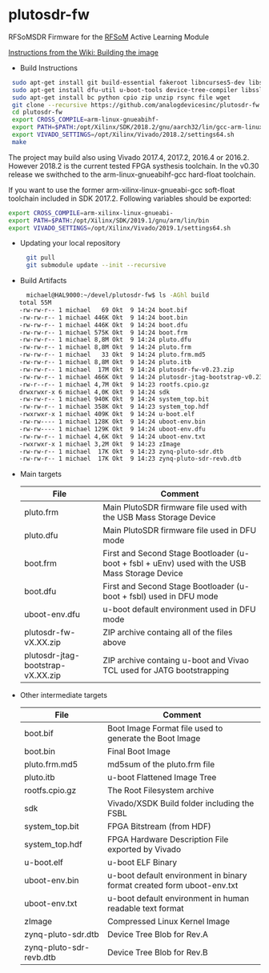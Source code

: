 # plutosdr-fw
RFSoMSDR Firmware for the [RFSoM](https://wiki.analog.com/resources/eval/user-guides/adrv936x_rfsom "ADI AD9361 System on Module") Active Learning Module


[Instructions from the Wiki: Building the image](https://wiki.analog.com/university/tools/pluto/building_the_image)

* Build Instructions
```bash
 sudo apt-get install git build-essential fakeroot libncurses5-dev libssl-dev ccache
 sudo apt-get install dfu-util u-boot-tools device-tree-compiler libssl1.0-dev mtools
 sudo apt-get install bc python cpio zip unzip rsync file wget
 git clone --recursive https://github.com/analogdevicesinc/plutosdr-fw.git
 cd plutosdr-fw
 export CROSS_COMPILE=arm-linux-gnueabihf-
 export PATH=$PATH:/opt/Xilinx/SDK/2018.2/gnu/aarch32/lin/gcc-arm-linux-gnueabi/bin
 export VIVADO_SETTINGS=/opt/Xilinx/Vivado/2018.2/settings64.sh
 make

```

The project may build also using Vivado 2017.4, 2017.2, 2016.4 or 2016.2.
However 2018.2 is the current tested FPGA systhesis toolchain.
In the v0.30 release we swithched to the arm-linux-gnueabihf-gcc hard-float toolchain.

If you want to use the former arm-xilinx-linux-gnueabi-gcc soft-float toolchain included in SDK 2017.2.
Following variables should be exported:


 ```bash
 export CROSS_COMPILE=arm-xilinx-linux-gnueabi-
 export PATH=$PATH:/opt/Xilinx/SDK/2019.1/gnu/arm/lin/bin
 export VIVADO_SETTINGS=/opt/Xilinx/Vivado/2019.1/settings64.sh
 ```


 * Updating your local repository 
 ```bash 
      git pull
      git submodule update --init --recursive
  ```
   
* Build Artifacts
 ```bash
      michael@HAL9000:~/devel/plutosdr-fw$ ls -AGhl build
	total 55M
	-rw-rw-r-- 1 michael   69 Okt  9 14:24 boot.bif
	-rw-rw-r-- 1 michael 446K Okt  9 14:24 boot.bin
	-rw-rw-r-- 1 michael 446K Okt  9 14:24 boot.dfu
	-rw-rw-r-- 1 michael 575K Okt  9 14:24 boot.frm
	-rw-rw-r-- 1 michael 8,8M Okt  9 14:24 pluto.dfu
	-rw-rw-r-- 1 michael 8,8M Okt  9 14:24 pluto.frm
	-rw-rw-r-- 1 michael   33 Okt  9 14:24 pluto.frm.md5
	-rw-rw-r-- 1 michael 8,8M Okt  9 14:24 pluto.itb
	-rw-rw-r-- 1 michael  17M Okt  9 14:24 plutosdr-fw-v0.23.zip
	-rw-rw-r-- 1 michael 466K Okt  9 14:24 plutosdr-jtag-bootstrap-v0.23.zip
	-rw-r--r-- 1 michael 4,7M Okt  9 14:23 rootfs.cpio.gz
	drwxrwxr-x 6 michael 4,0K Okt  9 14:24 sdk
	-rw-rw-r-- 1 michael 940K Okt  9 14:24 system_top.bit
	-rw-rw-r-- 1 michael 358K Okt  9 14:23 system_top.hdf
	-rwxrwxr-x 1 michael 409K Okt  9 14:24 u-boot.elf
	-rw-rw---- 1 michael 128K Okt  9 14:24 uboot-env.bin
	-rw-rw---- 1 michael 129K Okt  9 14:24 uboot-env.dfu
	-rw-rw-r-- 1 michael 4,6K Okt  9 14:24 uboot-env.txt
	-rwxrwxr-x 1 michael 3,2M Okt  9 14:23 zImage
	-rw-rw-r-- 1 michael  17K Okt  9 14:23 zynq-pluto-sdr.dtb
	-rw-rw-r-- 1 michael  17K Okt  9 14:23 zynq-pluto-sdr-revb.dtb
 ```
 
 * Main targets
 
     | File  | Comment |
     | ------------- | ------------- | 
     | pluto.frm | Main PlutoSDR firmware file used with the USB Mass Storage Device |
     | pluto.dfu | Main PlutoSDR firmware file used in DFU mode |
     | boot.frm  | First and Second Stage Bootloader (u-boot + fsbl + uEnv) used with the USB Mass Storage Device |
     | boot.dfu  | First and Second Stage Bootloader (u-boot + fsbl) used in DFU mode |
     | uboot-env.dfu  | u-boot default environment used in DFU mode |
     | plutosdr-fw-vX.XX.zip  | ZIP archive containg all of the files above |  
     | plutosdr-jtag-bootstrap-vX.XX.zip  | ZIP archive containg u-boot and Vivao TCL used for JATG bootstrapping |       
 
  * Other intermediate targets

     | File  | Comment |
     | ------------- | ------------- |
     | boot.bif | Boot Image Format file used to generate the Boot Image |
     | boot.bin | Final Boot Image |
     | pluto.frm.md5 | md5sum of the pluto.frm file |
     | pluto.itb | u-boot Flattened Image Tree |
     | rootfs.cpio.gz | The Root Filesystem archive |
     | sdk | Vivado/XSDK Build folder including  the FSBL |
     | system_top.bit | FPGA Bitstream (from HDF) |
     | system_top.hdf | FPGA Hardware Description  File exported by Vivado |
     | u-boot.elf | u-boot ELF Binary |
     | uboot-env.bin | u-boot default environment in binary format created form uboot-env.txt |
     | uboot-env.txt | u-boot default environment in human readable text format |
     | zImage | Compressed Linux Kernel Image |
     | zynq-pluto-sdr.dtb | Device Tree Blob for Rev.A |
     | zynq-pluto-sdr-revb.dtb | Device Tree Blob for Rev.B|     

 

